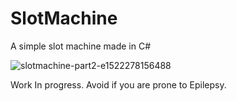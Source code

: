 # SlotMachine
A simple slot machine made in C#

![slotmachine-part2-e1522278156488](https://user-images.githubusercontent.com/19638401/38060890-a1ff4dd8-32e4-11e8-8608-1139d595d21f.png)

Work In progress.
Avoid if you are prone to Epilepsy.
